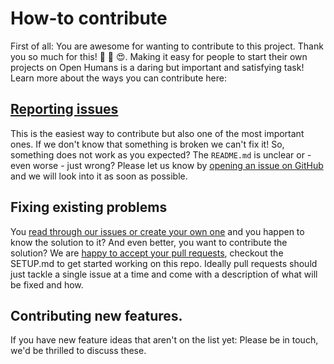 # How-to contribute
First of all: You are awesome for wanting to contribute to this project. Thank you so much for this! 🎉 🍾 😍. Making it easy for people to start their own projects on Open Humans is a daring but important and satisfying task! Learn more about the ways you can contribute here:

## [Reporting issues](https://github.com/OpenHumans/oh-nokiahealth-integration/issues)

This is the easiest way to contribute but also one of the most important ones. If we don't know that something is broken we can't fix it! So, something does not work as you expected? The `README.md` is unclear or - even worse - just wrong? Please let us know by [opening an issue on GitHub](https://github.com/OpenHumans/oh-nokiahealth-integration/issues) and we will look into it as soon as possible.


## Fixing existing problems
You [read through our issues or create your own one](https://github.com/OpenHumans/oh-nokiahealth-integration/issues) and you happen to know the solution to it? And even better, you want to contribute the solution? We are [happy to accept your pull requests](https://github.com/OpenHumans/oh-nokiahealth-integration/pulls), checkout the SETUP.md to get started working on this repo. Ideally pull requests should just tackle a single issue at a time and come with a description of what will be fixed and how.

## Contributing new features.
If you have new feature ideas that aren't on the list yet: Please be in touch, we'd be thrilled to discuss these.
